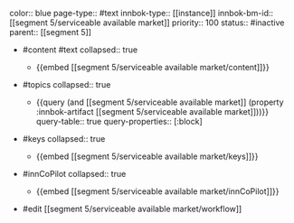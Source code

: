 color:: blue
page-type:: #text
innbok-type:: [[instance]]
innbok-bm-id:: [[segment 5/serviceable available market]]
priority:: 100
status:: #inactive
parent:: [[segment 5]]

- #content #text
  collapsed:: true
	- {{embed [[segment 5/serviceable available market/content]]}}
- #topics
   collapsed:: true
    - {{query (and [[segment 5/serviceable available market]] (property :innbok-artifact [[segment 5/serviceable available market]]))}}
      query-table:: true
      query-properties:: [:block]
- #keys
  collapsed:: true
	- {{embed [[segment 5/serviceable available market/keys]]}}
- #innCoPilot
   collapsed:: true
	 - {{embed [[segment 5/serviceable available market/innCoPilot]]}}

- #edit [[segment 5/serviceable available market/workflow]]






